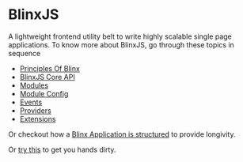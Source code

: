 # BlinxJS

A lightweight frontend utility belt to write highly scalable single page applications. To know more about BlinxJS, go through these topics in sequence

* [Principles Of Blinx](/principles.md)
* [BlinxJS Core API](/blinxjs-apis.md)
* [Modules](/modules.md)
* [Module Config](/module-config.md)
* [Events](/events.md)
* [Providers](/providers.md)
* [Extensions](/extensions.md)

Or checkout how a [Blinx Application is structured](/blinx-methods.md) to provide longivity.

Or [try this](/hands-on-counter-application.md) to get you hands dirty.




